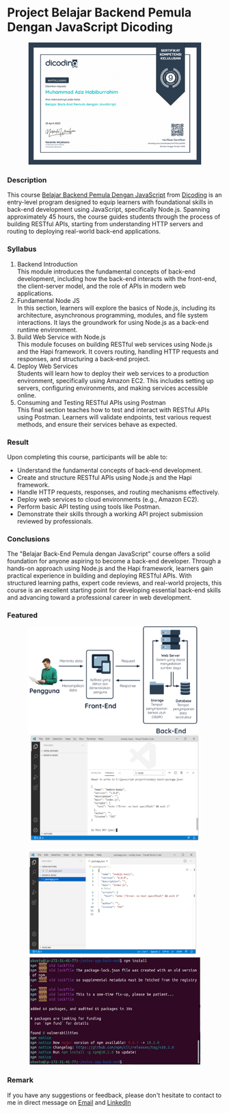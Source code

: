 # Project Belajar Backend Pemula Dengan JavaScript Dicoding

<p align="center">
<img src="/Certificate/Sertifikat Belajar Backend Pemula Dengan JavaScript.jpg" width="80%" height="30%">
</p>

### Description
This course [Belajar Backend Pemula Dengan JavaScript](https://www.dicoding.com/academies/261/) from [Dicoding](https://www.dicoding.com/)  is an entry-level program designed to equip 
learners with foundational skills in back-end development using JavaScript, specifically Node.js. Spanning approximately 45 hours, the course guides students through the process of 
building RESTful APIs, starting from understanding HTTP servers and routing to deploying real-world back-end applications.​

### Syllabus
1. Backend Introduction <br>
This module introduces the fundamental concepts of back-end development, including how the back-end interacts with the front-end, the client-server model, and the role of APIs in modern
web applications.
2. Fundamental Node JS <br>
In this section, learners will explore the basics of Node.js, including its architecture, asynchronous programming, modules, and file system interactions. It lays the groundwork for
using Node.js as a back-end runtime environment.
3. Build Web Service with Node.js <br>
This module focuses on building RESTful web services using Node.js and the Hapi framework. It covers routing, handling HTTP requests and responses, and structuring a back-end project.
4. Deploy Web Services <br>
Students will learn how to deploy their web services to a production environment, specifically using Amazon EC2. This includes setting up servers, configuring environments, and making
services accessible online.
6. Consuming and Testing RESTful APIs using Postman <br>
This final section teaches how to test and interact with RESTful APIs using Postman. Learners will validate endpoints, test various request methods, and ensure their services behave as
expected.

### Result
Upon completing this course, participants will be able to:
- Understand the fundamental concepts of back-end development.
- Create and structure RESTful APIs using Node.js and the Hapi framework.
- Handle HTTP requests, responses, and routing mechanisms effectively.
- Deploy web services to cloud environments (e.g., Amazon EC2).
- Perform basic API testing using tools like Postman.
- Demonstrate their skills through a working API project submission reviewed by professionals.

### Conclusions
The "Belajar Back-End Pemula dengan JavaScript" course offers a solid foundation for anyone aspiring to become a back-end developer. Through a hands-on approach using Node.js and the 
Hapi framework, learners gain practical experience in building and deploying RESTful APIs. With structured learning paths, expert code reviews, and real-world projects, this course is 
an excellent starting point for developing essential back-end skills and advancing toward a professional career in web development.

### Featured
<p align="center">
  <img src="/Images/1.png" width="400" height="250" style="display:inline-block; margin-right: 10px;">
  <img src="/Images/6.png" width="400" height="250" style="display:inline-block;">
</p>
<p align="center">
  <img src="/Images/7.jpeg" width="400" height="250" style="display:inline-block; margin-right: 10px;">
  <img src="/Images/40.jpeg" width="400" height="250" style="display:inline-block;">
</p> 

### Remark
If you have any suggestions or feedback, please don't hesitate to contact to me in direct message on [Email](mailto:azizhabibrahim@gmail.com) and 
[LinkedIn](https://www.linkedin.com/in/mhabibr02/)
